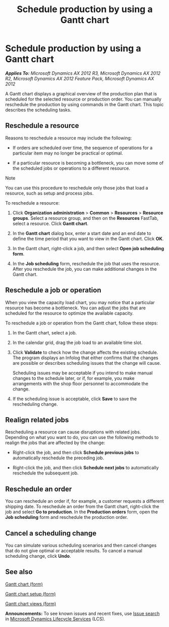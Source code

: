 ﻿---
title: Schedule production by using a Gantt chart
TOCTitle: Schedule production by using a Gantt chart
ms:assetid: e0d08111-a65a-4ba5-9398-b20b2a8bf61b
ms:mtpsurl: https://technet.microsoft.com/en-us/library/Gg243208(v=AX.60)
ms:contentKeyID: 44081054
ms.date: 04/18/2014
mtps_version: v=AX.60
---

# Schedule production by using a Gantt chart 


_**Applies To:** Microsoft Dynamics AX 2012 R3, Microsoft Dynamics AX 2012 R2, Microsoft Dynamics AX 2012 Feature Pack, Microsoft Dynamics AX 2012_

A Gantt chart displays a graphical overview of the production plan that is scheduled for the selected resource or production order. You can manually reschedule the production by using commands in the Gantt chart. This topic describes the scheduling tasks.

## Reschedule a resource

Reasons to reschedule a resource may include the following:

  - If orders are scheduled over time, the sequence of operations for a particular item may no longer be practical or optimal.

  - If a particular resource is becoming a bottleneck, you can move some of the scheduled jobs or operations to a different resource.


> [!NOTE]
> <P>You can use this procedure to reschedule only those jobs that load a resource, such as setup and process jobs.</P>



To reschedule a resource:

1.  Click **Organization administration** \> **Common** \> **Resources** \> **Resource groups**. Select a resource group, and then on the **Resources** FastTab, select a resource. Click **Gantt chart**.

2.  In the **Gantt chart** dialog box, enter a start date and an end date to define the time period that you want to view in the Gantt chart. Click **OK**.

3.  In the Gantt chart, right-click a job, and then select **Open job scheduling form**.

4.  In the **Job scheduling** form, reschedule the job that uses the resource. After you reschedule the job, you can make additional changes in the Gantt chart.

## Reschedule a job or operation

When you view the capacity load chart, you may notice that a particular resource has become a bottleneck. You can adjust the jobs that are scheduled for the resource to optimize the available capacity.

To reschedule a job or operation from the Gantt chart, follow these steps:

1.  In the Gantt chart, select a job.

2.  In the calendar grid, drag the job load to an available time slot.

3.  Click **Validate** to check how the change affects the existing schedule. The program displays an Infolog that either confirms that the changes are possible or describes scheduling issues that the change will cause.
    
    Scheduling issues may be acceptable if you intend to make manual changes to the schedule later, or if, for example, you make arrangements with the shop floor personnel to accommodate the change.

4.  If the scheduling issue is acceptable, click **Save** to save the rescheduling change.

## Realign related jobs

Rescheduling a resource can cause disruptions with related jobs. Depending on what you want to do, you can use the following methods to realign the jobs that are affected by the change:

  - Right-click the job, and then click **Schedule previous jobs** to automatically reschedule the preceding job.

  - Right-click the job, and then click **Schedule next jobs** to automatically reschedule the subsequent job.

## Reschedule an order

You can reschedule an order if, for example, a customer requests a different shipping date. To reschedule an order from the Gantt chart, right-click the job and select **Go to production**. In the **Production orders** form, open the **Job scheduling** form and reschedule the production order.

## Cancel a scheduling change

You can simulate various scheduling scenarios and then cancel changes that do not give optimal or acceptable results. To cancel a manual scheduling change, click **Undo**.

## See also

[Gantt chart (form)](https://technet.microsoft.com/en-us/library/hh803027\(v=ax.60\))

[Gantt chart setup (form)](https://technet.microsoft.com/en-us/library/hh545521\(v=ax.60\))

[Gantt chart views (form)](https://technet.microsoft.com/en-us/library/hh803013\(v=ax.60\))

  
**Announcements:** To see known issues and recent fixes, use [Issue search](http://go.microsoft.com/fwlink/?linkid=389258) in [Microsoft Dynamics Lifecycle Services](http://go.microsoft.com/fwlink/?linkid=306505) (LCS).

